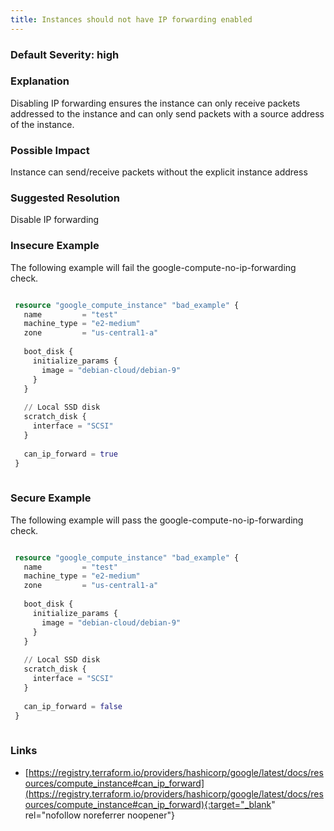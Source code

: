 ```yaml
---
title: Instances should not have IP forwarding enabled
---
```


### Default Severity: <span class="severity high">high</span>

### Explanation

Disabling IP forwarding ensures the instance can only receive packets addressed to the instance and can only send packets with a source address of the instance.

### Possible Impact
Instance can send/receive packets without the explicit instance address

### Suggested Resolution
Disable IP forwarding


### Insecure Example

The following example will fail the google-compute-no-ip-forwarding check.
```terraform

 resource "google_compute_instance" "bad_example" {
   name         = "test"
   machine_type = "e2-medium"
   zone         = "us-central1-a"
 
   boot_disk {
     initialize_params {
       image = "debian-cloud/debian-9"
     }
   }
 
   // Local SSD disk
   scratch_disk {
     interface = "SCSI"
   }
 
   can_ip_forward = true
 }
 
```



### Secure Example

The following example will pass the google-compute-no-ip-forwarding check.
```terraform

 resource "google_compute_instance" "bad_example" {
   name         = "test"
   machine_type = "e2-medium"
   zone         = "us-central1-a"
 
   boot_disk {
     initialize_params {
       image = "debian-cloud/debian-9"
     }
   }
 
   // Local SSD disk
   scratch_disk {
     interface = "SCSI"
   }
   
   can_ip_forward = false
 }
 
```



### Links


- [https://registry.terraform.io/providers/hashicorp/google/latest/docs/resources/compute_instance#can_ip_forward](https://registry.terraform.io/providers/hashicorp/google/latest/docs/resources/compute_instance#can_ip_forward){:target="_blank" rel="nofollow noreferrer noopener"}



